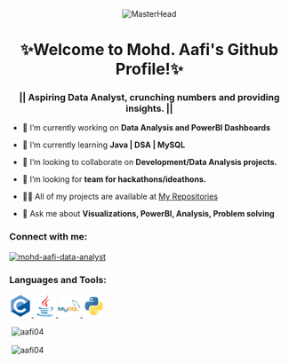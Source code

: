 <div align="center">
  <a">
    <img src="https://github.com/Aafi04/Work/blob/main/standard%20(1).gif" alt="MasterHead">
  </a>
</div>
<h1 align="center">✨Welcome to Mohd. Aafi's Github Profile!✨</h1>
<h3 align="center">|| Aspiring Data Analyst, crunching numbers and providing insights. ||</h3>


- 🔭 I’m currently working on **Data Analysis and PowerBI Dashboards**

- 🌱 I’m currently learning **Java | DSA | MySQL**

- 👯 I’m looking to collaborate on **Development/Data Analysis projects.**

- 🤝 I’m looking for **team for hackathons/ideathons.**

- 👨‍💻 All of my projects are available at [My Repositories](https://github.com/Aafi04?tab=repositories)

- 💬 Ask me about **Visualizations, PowerBI, Analysis, Problem solving**

<h3 align="left">Connect with me:</h3>
<p align="left">
<a href="https://linkedin.com/in/mohd-aafi-data-analyst" target="blank"><img align="center" src="https://raw.githubusercontent.com/rahuldkjain/github-profile-readme-generator/master/src/images/icons/Social/linked-in-alt.svg" alt="mohd-aafi-data-analyst" height="30" width="40" /></a>
</p>

<h3 align="left">Languages and Tools:</h3>
<p align="left"> <a href="https://www.cprogramming.com/" target="_blank" rel="noreferrer"> <img src="https://raw.githubusercontent.com/devicons/devicon/master/icons/c/c-original.svg" alt="c" width="40" height="40"/> </a> <a href="https://www.java.com" target="_blank" rel="noreferrer"> <img src="https://raw.githubusercontent.com/devicons/devicon/master/icons/java/java-original.svg" alt="java" width="40" height="40"/> </a> <a href="https://www.mysql.com/" target="_blank" rel="noreferrer"> <img src="https://raw.githubusercontent.com/devicons/devicon/master/icons/mysql/mysql-original-wordmark.svg" alt="mysql" width="40" height="40"/> </a> <a href="https://www.python.org" target="_blank" rel="noreferrer"> <img src="https://raw.githubusercontent.com/devicons/devicon/master/icons/python/python-original.svg" alt="python" width="40" height="40"/> </a> </p>



<p>&nbsp;<img align="center" src="https://github-readme-stats.vercel.app/api?username=aafi04&show_icons=true&locale=en" alt="aafi04" /></p>

<p>&nbsp;<img align="center" src="https://github-readme-stats.vercel.app/api/top-langs?username=aafi04&show_icons=true&locale=en&layout=compact" alt="aafi04" /></p>
